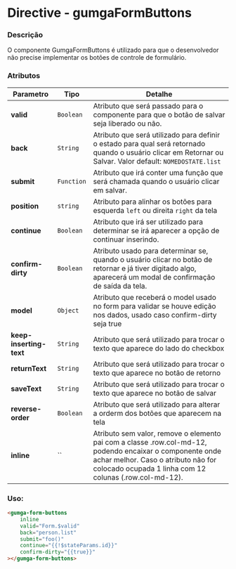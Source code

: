 # Directive - gumgaFormButtons

### Descrição
O componente GumgaFormButtons é utilizado para que o desenvolvedor não precise implementar os botões de controle de formulário.

### Atributos

| Parametro               | Tipo        | Detalhe |
| ---                     | ---         | ---     |
| **valid**               | `Boolean`   | Atributo que será passado para o componente para que o botão de salvar seja liberado ou não.|
| **back**                | `String`    | Atributo que será utilizado para definir o estado para qual será retornado quando o usuário clicar em Retornar ou Salvar. Valor default: `NOMEDOSTATE.list`|
| **submit**              | `Function`  | Atributo que irá conter uma função que será chamada quando o usuário clicar em salvar. |
| **position**            | `string`    | Atributo para alinhar os botões para esquerda `left` ou direita `right` da tela |
| **continue**            | `Boolean`   | Atributo que irá ser utilizado para determinar se irá aparecer a opção de continuar inserindo. |
| **confirm-dirty**       | `Boolean`   | Atributo usado para determinar se, quando o usuário clicar no botão de retornar e já tiver digitado algo, aparecerá um modal de confirmação de saída da tela. |
| **model**               | `Object`    | Atributo que receberá o model usado no form para validar se houve edição nos dados, usado caso confirm-dirty seja true |
| **keep-inserting-text** | `String `   | Atributo que será utilizado para trocar o texto que aparece do lado do checkbox |
| **returnText**          | `String `   | Atributo que será utilizado para trocar o texto que aparece no botão de retorno |
| **saveText**            | `String `   | Atributo que será utilizado para trocar o texto que aparece no botão de salvar  |
| **reverse-order**       | `Boolean `  | Atributo que será utilizado para alterar a orderm dos botões que aparecem na tela |
| **inline**              | ``          | Atributo sem valor, remove o elemento pai com a classe .row.col-md-12, podendo encaixar o componente onde achar melhor. Caso o atributo não for colocado ocupada 1 linha com 12 colunas (.row.col-md-12).

### Uso:
```html
<gumga-form-buttons
    inline
    valid="Form.$valid"
    back="person.list"
    submit="foo()"
    continue="{{!$stateParams.id}}"
    confirm-dirty="{{true}}"
></gumga-form-buttons>
```
